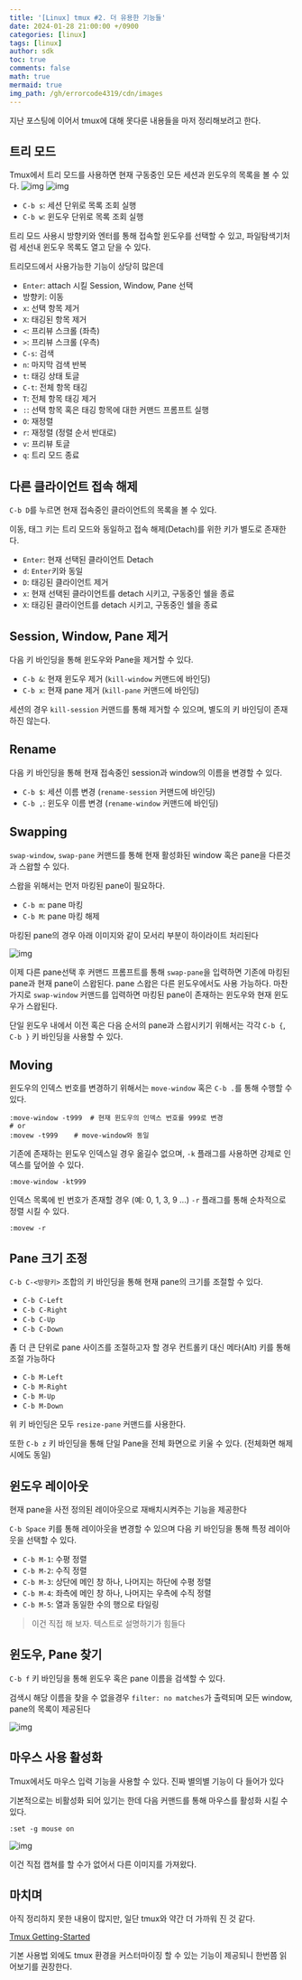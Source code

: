```yaml
---
title: '[Linux] tmux #2. 더 유용한 기능들'
date: 2024-01-28 21:00:00 +/0900
categories: [linux]
tags: [linux]
author: sdk
toc: true
comments: false 
math: true 
mermaid: true 
img_path: /gh/errorcode4319/cdn/images
---
```



지난 포스팅에 이어서 tmux에 대해 못다룬 내용들을 마저 정리해보려고 한다.    

## 트리 모드

Tmux에서 트리 모드를 사용하면 현재 구동중인 모든 세션과 윈도우의 목록을 볼 수 있다.
![img](/tmux/tmux_tree_mode_session.png)
![img](/tmux/tmux_tree_mode_window.png)   

- `C-b s`: 세션 단위로 목록 조회 실행
- `C-b w`: 윈도우 단위로 목록 조회 실행

트리 모드 사용시 방향키와 엔터를 통해 접속할 윈도우를 선택할 수 있고, 파일탐색기처럼 세선내 윈도우 목록도 열고 닫을 수 있다.

트리모드에서 사용가능한 기능이 상당히 많은데
- `Enter`: attach 시킬 Session, Window, Pane 선택
- 방향키: 이동
- `x`: 선택 항목 제거
- `X`: 태깅된 항목 제거
- `<`: 프리뷰 스크롤 (좌측)
- `>`: 프리뷰 스크롤 (우측)
- `C-s`: 검색
- `n`: 마지막 검색 반복
- `t`: 태깅 상태 토글
- `C-t`: 전체 항목 태깅
- `T`: 전체 항목 태깅 제거
- `:`: 선택 항목 혹은 태깅 항목에 대한 커맨드 프롬프트 실행
- `O`: 재정렬
- `r`: 재정렬 (정렬 순서 반대로)
- `v`: 프리뷰 토글
- `q`: 트리 모드 종료


## 다른 클라이언트 접속 해제

`C-b D`를 누르면 현재 접속중인 클라이언트의 목록을 볼 수 있다.

이동, 태그 키는 트리 모드와 동일하고 접속 해제(Detach)를 위한 키가 별도로 존재한다.
- `Enter`: 현재 선택된 클라이언트 Detach
- `d`: `Enter`키와 동일
- `D`: 태깅된 클라이언트 제거
- `x`: 현재 선택된 클라이언트를 detach 시키고, 구동중인 쉘을 종료
- `X`: 태깅된 클라이언트를 detach 시키고, 구동중인 쉘을 종료

## Session, Window, Pane 제거
 
다음 키 바인딩을 통해 윈도우와 Pane을 제거할 수 있다.

- `C-b &`: 현재 윈도우 제거 (`kill-window` 커맨드에 바인딩)
- `C-b x`: 현재 pane 제거 (`kill-pane` 커맨드에 바인딩)

세션의 경우 `kill-session` 커맨드를 통해 제거할 수 있으며, 별도의 키 바인딩이 존재하진 않는다.

## Rename
다음 키 바인딩을 통해 현재 접속중인 session과 window의 이름을 변경할 수 있다. 
- `C-b $`: 세션 이름 변경 (`rename-session` 커맨드에 바인딩)
- `C-b ,`: 윈도우 이름 변경 (`rename-window` 커맨드에 바인딩)

## Swapping

`swap-window`, `swap-pane` 커맨드를 통해 현재 활성화된 window 혹은 pane을 다른것과 스왑할 수 있다.

스왑을 위해서는 먼저 마킹된 pane이 필요하다.
- `C-b m`: pane 마킹
- `C-b M`: pane 마킹 해제

마킹된 pane의 경우 아래 이미지와 같이 모서리 부분이 하이라이트 처리된다

![img](/tmux/tmux_pane_marking.png)   

이제 다른 pane선택 후 커맨드 프롬프트를 통해 `swap-pane`을 입력하면 기존에 마킹된 pane과 현재 pane이 스왑된다. pane 스왑은 다른 윈도우에서도 사용 가능하다.
마찬가지로 `swap-window` 커맨드를 입력하면 마킹된 pane이 존재하는 윈도우와 현재 윈도우가 스왑된다.

단일 윈도우 내에서 이전 혹은 다음 순서의 pane과 스왑시키기 위해서는 각각 `C-b {`, `C-b }` 키 바인딩을 사용할 수 있다.

## Moving
윈도우의 인덱스 번호를 변경하기 위해서는 `move-window` 혹은 `C-b .`를 통해 수행할 수 있다. 

```
:move-window -t999  # 현재 윈도우의 인덱스 번호를 999로 변경
# or
:movew -t999    # move-window와 동일
```

기존에 존재하는 윈도우 인덱스일 경우 옮길수 없으며, `-k` 플래그를 사용하면 강제로 인덱스를 덮어쓸 수 있다.
```
:move-window -kt999
```   
인덱스 목록에 빈 번호가 존재할 경우 (예: 0, 1, 3, 9 ...) `-r` 플래그를 통해 순차적으로 정렬 시킬 수 있다. 
```
:movew -r
```

## Pane 크기 조정
`C-b C-<방향키>` 조합의 키 바인딩을 통해 현재 pane의 크기를 조절할 수 있다. 
- `C-b C-Left`
- `C-b C-Right`
- `C-b C-Up`
- `C-b C-Down`

좀 더 큰 단위로 pane 사이즈를 조절하고자 할 경우 컨트롤키 대신 메타(Alt) 키를 통해 조절 가능하다
- `C-b M-Left`
- `C-b M-Right`
- `C-b M-Up`
- `C-b M-Down`

위 키 바인딩은 모두 `resize-pane` 커맨드를 사용한다. 

또한 `C-b z` 키 바인딩을 통해 단일 Pane을 전체 화면으로 키울 수 있다. (전체화면 해제시에도 동일)

## 윈도우 레이아웃
현재 pane을 사전 정의된 레이아웃으로 재배치시켜주는 기능을 제공한다

`C-b Space` 키를 통해 레이아웃을 변경할 수 있으며 다음 키 바인딩을 통해 특정 레이아웃을 선택할 수 있다.
- `C-b M-1`: 수평 정렬
- `C-b M-2`: 수직 정렬
- `C-b M-3`: 상단에 메인 창 하나, 나머지는 하단에 수평 정렬
- `C-b M-4`: 좌측에 메인 창 하나, 나머지는 우측에 수직 정렬
- `C-b M-5`: 열과 동일한 수의 행으로 타일링

> 이건 직접 해 보자. 텍스트로 설명하기가 힘들다

## 윈도우, Pane 찾기

`C-b f` 키 바인딩을 통해 윈도우 혹은 pane 이름을 검색할 수 있다. 

검색시 해당 이름을 찾을 수 없을경우 `filter: no matches`가 출력되며 모든 window, pane의 목록이 제공된다

![img](/tmux/tmux_window_find.png)

## 마우스 사용 활성화
Tmux에서도 마우스 입력 기능을 사용할 수 있다. 진짜 별의별 기능이 다 들어가 있다

기본적으로는 비활성화 되어 있기는 한데 다음 커맨드를 통해 마우스를 활성화 시킬 수 있다.
```
:set -g mouse on
```

![img](/tmux/tmux_mouse_sample.png)

이건 직접 캡쳐를 할 수가 없어서 다른 이미지를 가져왔다. 

## 마치며

아직 정리하지 못한 내용이 많지만, 일단 tmux와 약간 더 가까워 진 것 같다.

[Tmux Getting-Started](https://github.com/tmux/tmux/wiki/Getting-Started)

기본 사용법 외에도 tmux 환경을 커스터마이징 할 수 있는 기능이 제공되니 한번쯤 읽어보기를 권장한다. 